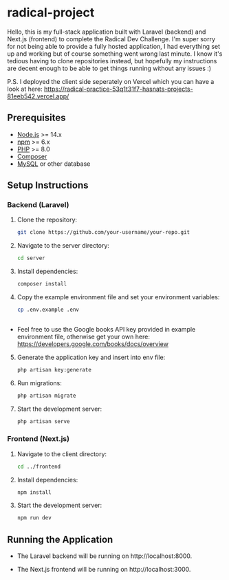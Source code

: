 ﻿# radical-project


Hello, this is my full-stack application built with Laravel (backend) and Next.js (frontend) to complete the Radical Dev Challenge. I'm super sorry for not being able to provide a fully hosted application, I had everything set up and working but of course something went wrong last minute. I know it's tedious having to clone repositories instead, but hopefully my instructions are decent enough to be able to get things running without any issues :)

P.S. I deployed the client side seperately on Vercel which you can have a look at here: https://radical-practice-53q1t31f7-hasnats-projects-81eeb542.vercel.app/


## Prerequisites

- [Node.js](https://nodejs.org/) >= 14.x
- [npm](https://www.npmjs.com/) >= 6.x
- [PHP](https://www.php.net/) >= 8.0
- [Composer](https://getcomposer.org/)
- [MySQL](https://www.mysql.com/) or other database

## Setup Instructions

### Backend (Laravel)

1. Clone the repository:
   
   ```sh
   git clone https://github.com/your-username/your-repo.git

2. Navigate to the server directory:
   
   ```sh
   cd server

3. Install dependencies:

   ```sh
   composer install

4. Copy the example environment file and set your environment variables:

   ```sh
   cp .env.example .env
 
  - Feel free to use the Google books API key provided in example environment file, otherwise get your own here: https://developers.google.com/books/docs/overview
    


5. Generate the application key and insert into env file:

   ```sh
   php artisan key:generate

6. Run migrations:

   ```sh
   php artisan migrate

7. Start the development server:

   ```sh
   php artisan serve

### Frontend (Next.js)

1. Navigate to the client directory:

   ```sh
   cd ../frontend

2. Install dependencies:

   ```sh
   npm install

3. Start the development server:

   ```sh
   npm run dev

## Running the Application

* The Laravel backend will be running on http://localhost:8000.
+ The Next.js frontend will be running on http://localhost:3000.
